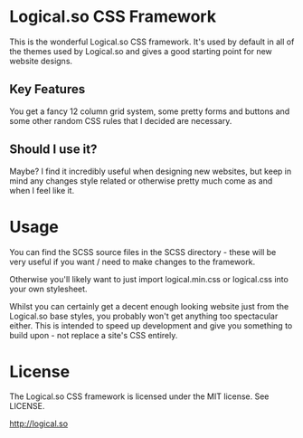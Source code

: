 Logical.so CSS Framework
========================

This is the wonderful Logical.so CSS framework. It's used by default in all of the themes used by Logical.so and gives a good starting point for new website designs.

Key Features
------------
You get a fancy 12 column grid system, some pretty forms and buttons and some other random CSS rules that I decided are necessary.

Should I use it?
----------------
Maybe? I find it incredibly useful when designing new websites, but keep in mind any changes style related or otherwise pretty much come as and when I feel like it.

Usage
=====
You can find the SCSS source files in the SCSS directory - these will be very useful if you want / need to make changes to the framework.

Otherwise you'll likely want to just import logical.min.css or logical.css into your own stylesheet.

Whilst you can certainly get a decent enough looking website just from the Logical.so base styles, you probably won't get anything too spectacular either. This is intended to speed up development and give you something to build upon - not replace a site's CSS entirely. 

License
=======
The Logical.so CSS framework is licensed under the MIT license. See LICENSE.

http://logical.so

